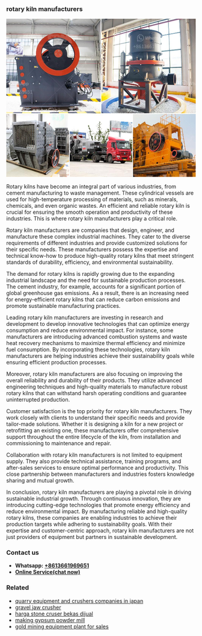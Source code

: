 <h3>rotary kiln manufacturers</h3><img src='1708663586.jpg' alt=''><p>Rotary kilns have become an integral part of various industries, from cement manufacturing to waste management. These cylindrical vessels are used for high-temperature processing of materials, such as minerals, chemicals, and even organic wastes. An efficient and reliable rotary kiln is crucial for ensuring the smooth operation and productivity of these industries. This is where rotary kiln manufacturers play a critical role.</p><p>Rotary kiln manufacturers are companies that design, engineer, and manufacture these complex industrial machines. They cater to the diverse requirements of different industries and provide customized solutions for their specific needs. These manufacturers possess the expertise and technical know-how to produce high-quality rotary kilns that meet stringent standards of durability, efficiency, and environmental sustainability.</p><p>The demand for rotary kilns is rapidly growing due to the expanding industrial landscape and the need for sustainable production processes. The cement industry, for example, accounts for a significant portion of global greenhouse gas emissions. As a result, there is an increasing need for energy-efficient rotary kilns that can reduce carbon emissions and promote sustainable manufacturing practices.</p><p>Leading rotary kiln manufacturers are investing in research and development to develop innovative technologies that can optimize energy consumption and reduce environmental impact. For instance, some manufacturers are introducing advanced combustion systems and waste heat recovery mechanisms to maximize thermal efficiency and minimize fuel consumption. By incorporating these technologies, rotary kiln manufacturers are helping industries achieve their sustainability goals while ensuring efficient production processes.</p><p>Moreover, rotary kiln manufacturers are also focusing on improving the overall reliability and durability of their products. They utilize advanced engineering techniques and high-quality materials to manufacture robust rotary kilns that can withstand harsh operating conditions and guarantee uninterrupted production.</p><p>Customer satisfaction is the top priority for rotary kiln manufacturers. They work closely with clients to understand their specific needs and provide tailor-made solutions. Whether it is designing a kiln for a new project or retrofitting an existing one, these manufacturers offer comprehensive support throughout the entire lifecycle of the kiln, from installation and commissioning to maintenance and repair.</p><p>Collaboration with rotary kiln manufacturers is not limited to equipment supply. They also provide technical assistance, training programs, and after-sales services to ensure optimal performance and productivity. This close partnership between manufacturers and industries fosters knowledge sharing and mutual growth.</p><p>In conclusion, rotary kiln manufacturers are playing a pivotal role in driving sustainable industrial growth. Through continuous innovation, they are introducing cutting-edge technologies that promote energy efficiency and reduce environmental impact. By manufacturing reliable and high-quality rotary kilns, these companies are enabling industries to achieve their production targets while adhering to sustainability goals. With their expertise and customer-centric approach, rotary kiln manufacturers are not just providers of equipment but partners in sustainable development.</p><h3>Contact us</h3><ul><li><strong>Whatsapp:&nbsp;<a href="https://wa.me/8613661969651">+8613661969651</a></strong></li><li><a href="https://swt.shibang-china.com/?git&amp;zhl&amp;rotary kiln manufacturers"><strong>Online Service(chat now)</strong></a></li></ul><h3>Related</h3><ul><li><a href='quarry equipment and crushers companies in japan.md'>quarry equipment and crushers companies in japan</a></li><li><a href='gravel jaw crusher.md'>gravel jaw crusher</a></li><li><a href='harga stone cruser bekas dijual.md'>harga stone cruser bekas dijual</a></li><li><a href='making gypsum powder mill.md'>making gypsum powder mill</a></li><li><a href='gold mining equipment plant for sales.md'>gold mining equipment plant for sales</a></li></ul>